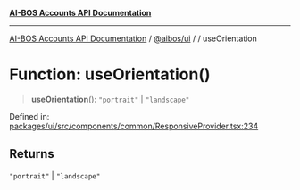 [**AI-BOS Accounts API Documentation**](../../../README.md)

***

[AI-BOS Accounts API Documentation](../../../README.md) / [@aibos/ui](../README.md) / [](../README.md) / useOrientation

# Function: useOrientation()

> **useOrientation**(): `"portrait"` \| `"landscape"`

Defined in: [packages/ui/src/components/common/ResponsiveProvider.tsx:234](https://github.com/pohlai88/accounts/blob/48103fb36d28b2b9bfb33472b6de2f719773cde9/packages/ui/src/components/common/ResponsiveProvider.tsx#L234)

## Returns

`"portrait"` \| `"landscape"`
